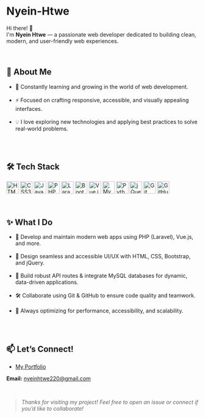 # Nyein-Htwe

Hi there! 👋  
I'm **Nyein Htwe** — a passionate web developer dedicated to building clean, modern, and user-friendly web experiences.

&nbsp;

## 🚀 About Me

- 🌱 Constantly learning and growing in the world of web development.  
&nbsp;
- ⚡ Focused on crafting responsive, accessible, and visually appealing interfaces.  
&nbsp;
- 💡 I love exploring new technologies and applying best practices to solve real-world problems.  
&nbsp;

&nbsp;

## 🛠️ Tech Stack

<p>
  <img src="https://cdn.jsdelivr.net/gh/devicons/devicon/icons/html5/html5-original.svg" alt="HTML5" width="32"/>
  <img src="https://cdn.jsdelivr.net/gh/devicons/devicon/icons/css3/css3-original.svg" alt="CSS3" width="32"/>
  <img src="https://cdn.jsdelivr.net/gh/devicons/devicon/icons/javascript/javascript-original.svg" alt="JavaScript" width="32"/>
  <img src="https://cdn.jsdelivr.net/gh/devicons/devicon/icons/php/php-original.svg" alt="PHP" width="32"/>
<img src="https://cdn.jsdelivr.net/gh/devicons/devicon/icons/laravel/laravel-original.svg" alt="Laravel" width="32"/>  <img src="https://cdn.jsdelivr.net/gh/devicons/devicon/icons/bootstrap/bootstrap-original.svg" alt="Bootstrap" width="32"/>
  <img src="https://cdn.jsdelivr.net/gh/devicons/devicon/icons/vuejs/vuejs-original.svg" alt="Vue.js" width="32"/>
  <img src="https://cdn.jsdelivr.net/gh/devicons/devicon/icons/mysql/mysql-original.svg" alt="MySQL" width="32"/>
  <img src="https://cdn.jsdelivr.net/gh/devicons/devicon/icons/python/python-original.svg" alt="Python" width="32"/>
  <img src="https://cdn.jsdelivr.net/gh/devicons/devicon/icons/jquery/jquery-original.svg" alt="jQuery" width="32"/>
  <img src="https://cdn.jsdelivr.net/gh/devicons/devicon/icons/git/git-original.svg" alt="Git" width="32"/>
  <img src="https://cdn.jsdelivr.net/gh/devicons/devicon/icons/github/github-original.svg" alt="GitHub" width="32"/>
</p>

&nbsp;

## ✨ What I Do

- 🔧 Develop and maintain modern web apps using PHP (Laravel), Vue.js, and more.  
&nbsp;
- 🎨 Design seamless and accessible UI/UX with HTML, CSS, Bootstrap, and jQuery.  
&nbsp;
- 💾 Build robust API routes & integrate MySQL databases for dynamic, data-driven applications.  
&nbsp;
- 🛠️ Collaborate using Git & GitHub to ensure code quality and teamwork.  
&nbsp;
- 🚀 Always optimizing for performance, accessibility, and scalability.  
&nbsp;

&nbsp;

## 📫 Let’s Connect!

- [My Portfolio]([https://adollaburst22.github.io/Nyein-Htwe-Portfolio/])  

**Email:** nyeinhtwe220@gmail.com

&nbsp;

> *Thanks for visiting my project! Feel free to open an issue or connect if you’d like to collaborate!*
